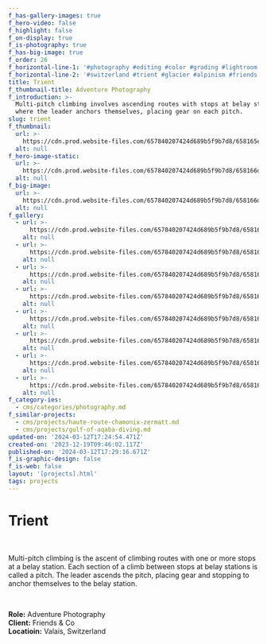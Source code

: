 ```yaml
---
f_has-gallery-images: true
f_hero-video: false
f_highlight: false
f_on-display: true
f_is-photography: true
f_has-big-image: true
f_order: 26
f_horizontal-line-1: '#photography #editing #color #grading #lightroom'
f_horizontal-line-2: '#switzerland #trient #glacier #alpinism #friends'
title: Trient
f_thumbnail-title: Adventure Photography
f_introduction: >-
  Multi-pitch climbing involves ascending routes with stops at belay stations,
  where the leader anchors themselves, placing gear on each pitch.
slug: trient
f_thumbnail:
  url: >-
    https://cdn.prod.website-files.com/657840207424d689b5f9b7d8/658165eca6a83cd184d18f62_thumbnail.avif
  alt: null
f_hero-image-static:
  url: >-
    https://cdn.prod.website-files.com/657840207424d689b5f9b7d8/658166dc7cd2777813df3c4c_cabane_tryien_2017_128.avif
  alt: null
f_big-image:
  url: >-
    https://cdn.prod.website-files.com/657840207424d689b5f9b7d8/658166db464f05ecb9d5c3c2_cabane_tryien_2017_175.avif
  alt: null
f_gallery:
  - url: >-
      https://cdn.prod.website-files.com/657840207424d689b5f9b7d8/658166dcf68a5aae238c3f7c_cabane_tryien_2017_096b.avif
    alt: null
  - url: >-
      https://cdn.prod.website-files.com/657840207424d689b5f9b7d8/658166dc7cd2777813df3c4c_cabane_tryien_2017_128.avif
    alt: null
  - url: >-
      https://cdn.prod.website-files.com/657840207424d689b5f9b7d8/658166dc464f05ecb9d5c440_cabane_tryien_2017_164.avif
    alt: null
  - url: >-
      https://cdn.prod.website-files.com/657840207424d689b5f9b7d8/658166db464f05ecb9d5c3c2_cabane_tryien_2017_175.avif
    alt: null
  - url: >-
      https://cdn.prod.website-files.com/657840207424d689b5f9b7d8/658166db82d0273366c207ad_cabane_tryien_2017_369.avif
    alt: null
  - url: >-
      https://cdn.prod.website-files.com/657840207424d689b5f9b7d8/658166dcb4f818e36738d9ee_cabane_tryien_2017_377.avif
    alt: null
  - url: >-
      https://cdn.prod.website-files.com/657840207424d689b5f9b7d8/658166dcf9077cee5c4d8b88_cabane_tryien_2017_383.avif
    alt: null
  - url: >-
      https://cdn.prod.website-files.com/657840207424d689b5f9b7d8/658166db2144d45074d45341_cabane_tryien_2017_423.avif
    alt: null
f_category-ies:
  - cms/categories/photography.md
f_similar-projects:
  - cms/projects/haute-route-chamonix-zermatt.md
  - cms/projects/gulf-of-aqaba-diving.md
updated-on: '2024-03-12T17:24:54.471Z'
created-on: '2023-12-19T09:46:02.117Z'
published-on: '2024-03-12T17:29:16.671Z'
f_is-graphic-design: false
f_is-web: false
layout: '[projects].html'
tags: projects
---
```


Trient
======

‍

Multi-pitch climbing is the ascent of climbing routes with one or more stops at a belay station. Each section of a climb between stops at belay stations is called a pitch. The leader ascends the pitch, placing gear and stopping to anchor themselves to the belay station.

‍

**Role:** Adventure Photography  
**Client:** Friends & Co  
**Locatioin:** Valais, Switzerland
